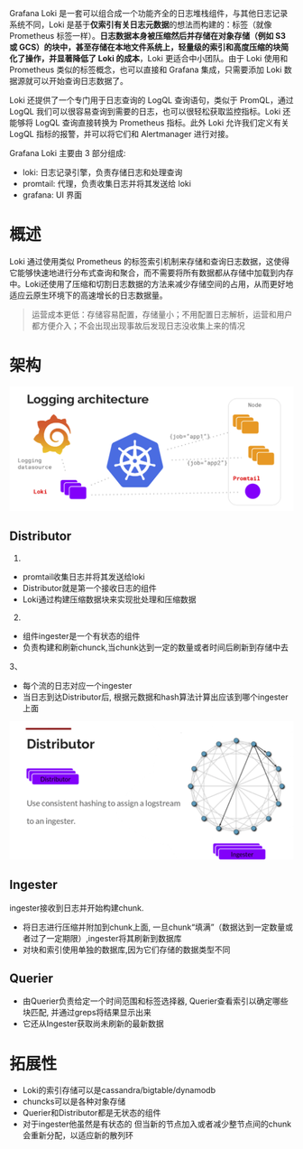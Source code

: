 Grafana Loki 是一套可以组合成一个功能齐全的日志堆栈组件，与其他日志记录系统不同，Loki 是基于**仅索引有关日志元数据**的想法而构建的：标签（就像 Prometheus 标签一样）。**日志数据本身被压缩然后并存储在对象存储（例如 S3 或 GCS）的块中，甚至存储在本地文件系统上，轻量级的索引和高度压缩的块简化了操作，并显著降低了 Loki 的成本**，Loki 更适合中小团队。由于 Loki 使用和 Prometheus 类似的标签概念，也可以直接和 Grafana 集成，只需要添加 Loki 数据源就可以开始查询日志数据了。

Loki 还提供了一个专门用于日志查询的 LogQL 查询语句，类似于 PromQL，通过 LogQL 我们可以很容易查询到需要的日志，也可以很轻松获取监控指标。Loki 还能够将 LogQL 查询直接转换为 Prometheus 指标。此外 Loki 允许我们定义有关 LogQL 指标的报警，并可以将它们和 Alertmanager 进行对接。

Grafana Loki 主要由 3 部分组成:

- loki: 日志记录引擎，负责存储日志和处理查询
- promtail: 代理，负责收集日志并将其发送给 loki
- grafana: UI 界面

# 概述
Loki 通过使用类似 Prometheus 的标签索引机制来存储和查询日志数据，这使得它能够快速地进行分布式查询和聚合，而不需要将所有数据都从存储中加载到内存中。Loki还使用了压缩和切割日志数据的方法来减少存储空间的占用，从而更好地适应云原生环境下的高速增长的日志数据量。

> 运营成本更低：存储容易配置，存储量小；不用配置日志解析，运营和用户都方便介入；不会出现出现事故后发现日志没收集上来的情况

# 架构

![](./loki的架构.png)

## Distributor
1. 
- promtail收集日志并将其发送给loki
- Distributor就是第一个接收日志的组件
- Loki通过构建压缩数据块来实现批处理和压缩数据

2. 
- 组件ingester是一个有状态的组件
- 负责构建和刷新chunck,当chunk达到一定的数量或者时间后刷新到存储中去

3、

- 每个流的日志对应一个ingester
- 当日志到达Distributor后, 根据元数据和hash算法计算出应该到哪个ingester上面

![](./loki中的一致性哈希.png)

## Ingester

ingester接收到日志并开始构建chunk.

- 将日志进行压缩并附加到chunk上面, 一旦chunk“填满”（数据达到一定数量或者过了一定期限）,ingester将其刷新到数据库
- 对块和索引使用单独的数据库,因为它们存储的数据类型不同

## Querier

- 由Querier负责给定一个时间范围和标签选择器, Querier查看索引以确定哪些块匹配, 并通过greps将结果显示出来
- 它还从Ingester获取尚未刷新的最新数据

# 拓展性

- Loki的索引存储可以是cassandra/bigtable/dynamodb
- chuncks可以是各种对象存储
- Querier和Distributor都是无状态的组件
- 对于ingester他虽然是有状态的 但当新的节点加入或者减少整节点间的chunk会重新分配，以适应新的散列环

